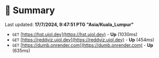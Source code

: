 # 📖 Summary
Last updated: **17/7/2024, 9:47:51 PTG "Asia/Kuala_Lumpur"**

- `GET` [https://hst.ujol.dev](https://hst.ujol.dev) - **Up** (1030ms)
- `GET` [https://reddviz.ujol.dev](https://reddviz.ujol.dev) - **Up** (454ms)
- `GET` [https://dumb.onrender.com](https://dumb.onrender.com) - **Up** (635ms)
